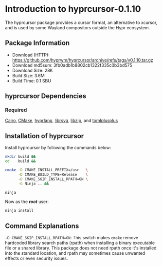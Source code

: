 # Introduction to hyprcursor-0.1.10
The hyprcursor package provides a cursor format, an alternative to xcursor,
and is used by some Wayland compositors outside the Hypr ecosystem.

## Package Information
- Download (HTTP): https://github.com/hyprwm/hyprcursor/archive/refs/tags/v0.1.10.tar.gz
- Download md5sum: 3fb0adb1b8802cb1322f335c0b3bd575
- Download Size: 28K
- Build Size: 3.6M
- Build Time: 0.1 SBU

## hyprcursor Dependencies
### Required
  [Cairo](https://linuxfromscratch.org/blfs/view/svn/x/cairo.html),
  [CMake](https://linuxfromscratch.org/blfs/view/svn/general/cmake.html),
  [hyprlang](./1-hyprlang.md),
  [librsvg](https://linuxfromscratch.org/blfs/view/svn/general/librsvg.html),
  [libzip](./4-libzip.md), and
  [tomlplusplus](./3-tomlplusplus.md)

## Installation of hyprcursor
Install hyprcursor by following the commands below:
```Bash
mkdir build &&
cd    build &&

cmake -D CMAKE_INSTALL_PREFIX=/usr   \
      -D CMAKE_BUILD_TYPE=Release    \
      -D CMAKE_SKIP_INSTALL_RPATH=ON \
      -G Ninja .. &&

ninja
```

Now as the ***root*** user:
```Bash
ninja install
```

## Command Explanations
  `-D CMAKE_SKIP_INSTALL_RPATH=ON`: This switch makes `cmake` remove hardcoded
  library search paths (rpath) when installing a binary executable file or a
  shared library. This package does not need rpath once it's installed into the
  standard location, and rpath may sometimes cause unwanted effects or even
  security issues.
